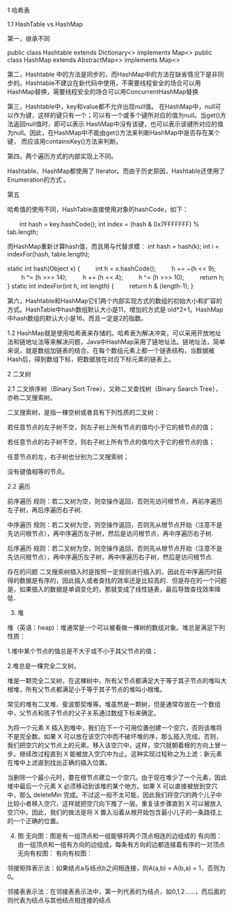 1  哈希表

1.1 HashTable vs HashMap

第一，继承不同

public class Hashtable extends Dictionary<> implements Map<>
public class HashMap  extends AbstractMap<> implements Map<>

第二，Hashtable 中的方法是同步的，而HashMap中的方法在缺省情况下是非同步的。Hashtable不建议在新代码中使用，不需要线程安全的场合可以用HashMap替换，需要线程安全的场合可以用ConcurrentHashMap替换

第三，Hashtable中，key和value都不允许出现null值。
在HashMap中，null可以作为键，这样的键只有一个；可以有一个或多个键所对应的值为null。当get()方法返回null值时，即可以表示 HashMap中没有该键，也可以表示该键所对应的值为null。因此，在HashMap中不能由get()方法来判断HashMap中是否存在某个键， 而应该用containsKey()方法来判断。

第四，两个遍历方式的内部实现上不同。

Hashtable、HashMap都使用了 Iterator。而由于历史原因，Hashtable还使用了Enumeration的方式 。

第五

哈希值的使用不同，HashTable直接使用对象的hashCode，如下：

 　　int hash = key.hashCode();
     int index = (hash & 0x7FFFFFFF) % tab.length;

而HashMap重新计算hash值，而且用与代替求模：
int hash = hash(k);
int i = indexFor(hash, table.length);
 
static int hash(Object x) {
　　 int h = x.hashCode();
　　 h += ~(h << 9);
　　 h ^= (h >>> 14);
　　 h += (h << 4);
　　 h ^= (h >>> 10);
　　 return h;
}
static int indexFor(int h, int length) {
　　 return h & (length-1);
}

第六，Hashtable和HashMap它们两个内部实现方式的数组的初始大小和扩容的方式。HashTable中hash数组默认大小是11，增加的方式是 old*2+1。HashMap中hash数组的默认大小是16，而且一定是2的指数。

1.2 HashMap就是使用哈希表来存储的。哈希表为解决冲突，可以采用开放地址法和链地址法等来解决问题，Java中HashMap采用了链地址法。链地址法，简单来说，就是数组加链表的结合。在每个数组元素上都一个链表结构，当数据被Hash后，得到数组下标，把数据放在对应下标元素的链表上。

2 二叉树

2.1 二叉排序树（Binary Sort Tree），又称二叉查找树（Binary Search Tree），亦称二叉搜索树。

二叉搜索树，是指一棵空树或者具有下列性质的二叉树：

若任意节点的左子树不空，则左子树上所有节点的值均小于它的根节点的值；

若任意节点的右子树不空，则右子树上所有节点的值均大于它的根节点的值；

任意节点的左，右子树也分别为二叉搜索树；

没有键值相等的节点。

2.2 遍历

前序遍历
规则：若二叉树为空，则空操作返回，否则先访问根节点，再前序遍历左子树，再后序遍历右子树.

中序遍历
规则：若二叉树为空，则空操作返回，否则先从根节点开始（注意不是先访问根节点），再中序遍历左子树，然后是访问根节点，再中序遍历右子树.

后序遍历
规则：若二叉树为空，则空操作返回，否则先从根节点开始（注意不是先访问根节点），再中序遍历左子树，再中序遍历右子树，然后是访问根节点.

存在的问题
二叉搜索树插入时是按照一定规则进行插入的，因此在中序遍历时获得的数据是有序的，因此插入或者查找的效率还是比较高的．但是存在的一个问题是，如果插入的数据是单调变化的，那就变成了线性链表，最后导致查找效率降低．

3. 堆

堆（英语：heap)：堆通常是一个可以被看做一棵树的数组对象。堆总是满足下列性质：

1.堆中某个节点的值总是不大于或不小于其父节点的值；

2.堆总是一棵完全二叉树。

堆是一颗完全二叉树，在这棵树中，所有父节点都满足大于等于其子节点的堆叫大根堆，所有父节点都满足小于等于其子节点的堆叫小根堆。

常见的堆有二叉堆、斐波那契堆等。堆虽然是一颗树，但是通常存放在一个数组中，父节点和孩子节点的父子关系通过数组下标来确定。

为将一个元素 X 插入到堆中，我们在下一个可用位置创建一个空穴，否则该堆将不是完全数。如果 X 可以放在该空穴中而不破坏堆的序，那么插入完成。否则，我们把空穴的父节点上的元素。移入该空穴中，这样，空穴就朝着根的方向上冒一步。继续改过程直到 X 能被放入空穴中为止。这种实现过程称之为上滤：新元素在堆中上滤直到找出正确的插入位置。

当删除一个最小元时，要在根节点建立一个空穴。由于现在堆少了一个元素，因此堆中最后一个元素 X 必须移动到该堆的某个地方。如果 X 可以直接被放到空穴中，那么 deleteMin 完成。不过这一般不太可能，因此我们将空穴的两个儿子中比较小者移入空穴，这样就把空穴向下推了一层。重复该步骤直到 X 可以被放入空穴中。因此，我们的做法是将 X 置入沿着从根开始包含最小儿子的一条路径上的一个正确的位置。

4. 图
无向图：图是有一组顶点和一组能够将两个顶点相连的边组成的
有向图：由一组顶点和一组有方向的边组成，每条有方向的边都连接着有序的一对顶点
无向有权图：
有向有权图：

邻接矩阵表示法：如果结点a与结点b之间相连接，则A(a,b) = A(b,a) = 1，否则为0。

邻接表表示法：在邻接表表示法中，第一列代表的为结点，如0,1,2……，而后面的则代表为结点与其他结点相连接的结点
